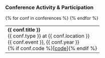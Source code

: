 <!-- Conferences -->
### <i class="fa fa-chevron-right"></i> Conference Activity & Participation
<table class="table table-hover">
{% for conf in conferences %}
<tr>
<td class="col-md-3">
<strong>{{ conf.title }}</strong><br>
{{ conf.type }} at {{ conf.location }}<br>
{{ conf.event }}, {{ conf.year }}<br>
<!-- {% if conf.code %}[code]({{ conf.code }}){% endif %} -->
{% if conf.code %}[<a href="{{conf.code}}">code</a>]{% endif %}
</td>
</tr>
{% endfor %}
</table>
